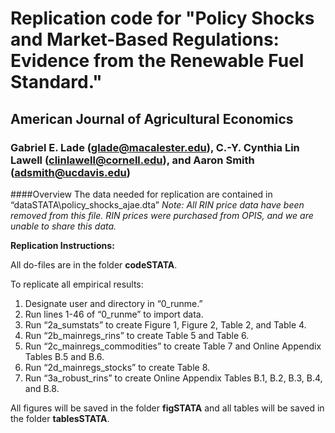 # Replication code for "Policy Shocks and Market-Based Regulations: Evidence from the Renewable Fuel Standard."
## American Journal of Agricultural Economics
### Gabriel E. Lade (glade@macalester.edu), C.-Y. Cynthia Lin Lawell (clinlawell@cornell.edu), and Aaron Smith (adsmith@ucdavis.edu)

####Overview
The data needed for replication are contained in “dataSTATA\policy_shocks_ajae.dta” 
<i>Note: All RIN price data have been removed from this file.  RIN prices were purchased from OPIS, and we are unable to share this data.</i>

**Replication Instructions:**

All do-files are in the folder **codeSTATA**. 

To replicate all empirical results:
1.	Designate user and directory in “0_runme.”
2.	Run lines 1-46 of “0_runme” to import data. 
3.	Run “2a_sumstats” to create Figure 1, Figure 2, Table 2, and Table 4. 
4.	Run “2b_mainregs_rins” to create Table 5 and Table 6. 
5.	Run “2c_mainregs_commodities” to create Table 7 and Online Appendix Tables B.5 and B.6. 
6.	Run “2d_mainregs_stocks” to create Table 8. 
7.	Run “3a_robust_rins” to create Online Appendix Tables B.1, B.2, B.3, B.4, and B.8. 

All figures will be saved in the folder **figSTATA** and all tables will be saved in the folder **tablesSTATA**.
